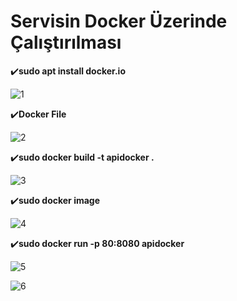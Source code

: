 # Servisin Docker Üzerinde Çalıştırılması

:heavy_check_mark:**sudo apt install docker.io**

![1](https://user-images.githubusercontent.com/100073075/212876388-a5859d6d-5b5a-424f-82fa-1413ae68d163.png)

:heavy_check_mark:**Docker File**

![2](https://user-images.githubusercontent.com/100073075/212876417-9cf8f397-bdbe-46a3-8798-f10c68fff85a.png)

:heavy_check_mark:**sudo docker build -t apidocker .**

![3](https://user-images.githubusercontent.com/100073075/212876449-f1cd21ae-5b91-460f-9b6b-6f0e4d00e776.png)

:heavy_check_mark:**sudo docker image**

![4](https://user-images.githubusercontent.com/100073075/212876476-ca4002df-8eba-4315-825f-62cbc9956883.png)

:heavy_check_mark:**sudo docker run -p 80:8080 apidocker**

![5](https://user-images.githubusercontent.com/100073075/212876514-3ad93c3b-22a1-4f1b-86a5-50ea04fe82c5.png)


![6](https://user-images.githubusercontent.com/100073075/212876535-aa454104-a031-4a11-bbe9-097f82122950.png)
